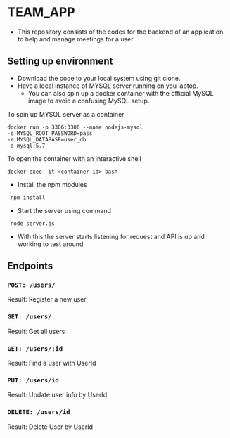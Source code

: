 # TEAM_APP

- This repository consists of the codes for the backend of an application to help and manage meetings for a user.


## Setting up environment
- Download the code to your local system using git clone.
- Have a local instance of MYSQL server running on you laptop.
     - You can also spin up a docker container with the official MySQL image to avoid a confusing MySQL setup.

To spin up MYSQL server as a container

```
docker run -p 3306:3306 --name nodejs-mysql 
-e MYSQL_ROOT_PASSWORD=pass 
-e MYSQL_DATABASE=user_db 
-d mysql:5.7
```

To open the container with an interactive shell

```
docker exec -it <container-id> bash
```
 
- Install the npm modules
```
 npm install
 ```
- Start the server using command
```
 node server.js
 ```
- With this the server starts listening for request and API is up and working to test around

## Endpoints

### `POST: /users/`
Result:
Register a new user

### `GET: /users/`
Result:
Get all users

### `GET: /users/:id`
Result:
Find a user with UserId 

### `PUT: /users/id`
Result:
Update user info by UserId

### `DELETE: /users/id`
Result:
Delete User by UserId

